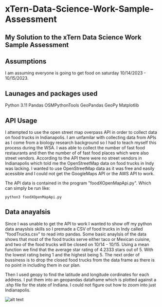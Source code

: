 # xTern-Data-Science-Work-Sample-Assessment
## My Solution to the xTern Data Science Work Sample Assessment

## Assumptions
I am assuming everyone is going to get food on saturday 10/14/2023 - 10/15/2023.

## Launages and packages used
Python 3.11
Pandas
OSMPythonTools
GeoPandas
GeoPy
Matplotlib

## API Usage

I attempted to use the open street map overpass API in order to collect data on food trucks in Indianapolis. I am unfamilar with collecting data from APIs as I come from a biology research background so I had to teach myself this process during the WSA. I was able to collect the number of fast food restaurants and then the number of of fast food places which were also street vendors. According to the API there were no street vendors in Indianapolis which told me the OpenStreetMap data on food trucks in Indy was lacking. I wanted to use OpenStreetMap data as it was free and easily acessible and I could not get the GoogleMaps API or the AWS API to work.

The API data is contained in the program "foodXOpenMapApi.py". Which can simply be run like:
```
python3 foodXOpenMapApi.py
```

## Data anayalsis 

Since I was unable to get the API to work I wanted to show off my python data anayslsis skills so I premade a CSV of food trucks in Indy called "foodTrucks.csv" to read into pandas. Some basic anaylsis of the data shows that most of the food trucks serve either taco or Mexican cuisine, and two of the food trucks will be closed on 10/14 - 10/15. Using a mean function we find that the average star rating of 4.2333 stars out of 5. With the lowest rating being 1 and the highest being 5. The next order of bussiness is to drop the closed food trucks from the data frame as there is no point in including them in our plan. 

Then I used geopy to find the latitude and longitude cordinates for each address. I put them into an geopandas dataframe which is plotted against a .shp file for the state of Indiana. I could not figure out how to zoom into just Indianapolis.

![alt text]()

